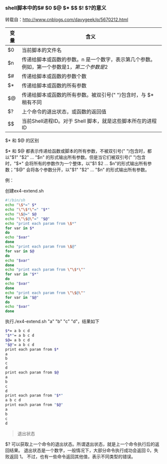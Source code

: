 ### shell脚本中的$# $0 $@ $* $$ $! $?的意义

转载自：http://www.cnblogs.com/davygeek/p/5670212.html

| 变量 | 含义                                                         |
| ---- | ------------------------------------------------------------ |
| $0   | 当前脚本的文件名                                             |
| $n   | 传递给脚本或函数的参数。n 是一个数字，表示第几个参数。例如，第一个参数是$1，第二个参数是$2 |
| $#   | 传递给脚本或函数的参数个数                                   |
| $*   | 传递给脚本或函数的所有参数                                   |
| $@   | 传递给脚本或函数的所有参数。被双引号(" ")包含时，与 $* 稍有不同 |
| $?   | 上个命令的退出状态，或函数的返回值                           |
| $$   | 当前Shell进程ID。对于 Shell 脚本，就是这些脚本所在的进程ID   |

 

 

$* 和 $@ 的区别

$* 和 $@ 都表示传递给函数或脚本的所有参数，不被双引号(" ")包含时，都以"$1" "$2" … "$n" 的形式输出所有参数。但是当它们被双引号(" ")包含时，"$*" 会将所有的参数作为一个整体，以"$1 $2 … $n"的形式输出所有参数；"$@" 会将各个参数分开，以"$1" "$2" … "$n" 的形式输出所有参数。

例：

创建ex4-extend.sh



```bash
#!/bin/sh
echo "\$*=" $*
echo "\"\$*\"=" "$*"
echo "\$@=" $@
echo "\"\$@\"=" "$@"
echo "print each param from \$*"
for var in $*
do
echo "$var"
done
echo "print each param from \$@"
for var in $@
do
echo "$var"
done
echo "print each param from \"\$*\""
for var in "$*"
do 
echo "$var"
done
echo "print each param from \"\$@\""
for var in "$@"
do
echo "$var"
done
```



执行./ex4-extend.sh "a" "b" "c" "d"，结果如下

```bash
$*= a b c d
"$*"= a b c d
$@= a b c d
"$@"= a b c d
print each param from $*
a
b
c
d
print each param from $@
a
b
c
d
print each param from "$*"
a b c d
print each param from "$@"
a
b
c
d
```



> 退出状态

$? 可以获取上一个命令的退出状态。所谓退出状态，就是上一个命令执行后的返回结果。
退出状态是一个数字，一般情况下，大部分命令执行成功会返回 0，失败返回 1。
不过，也有一些命令返回其他值，表示不同类型的错误。